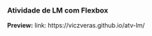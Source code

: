 <h3> Atividade de LM com Flexbox</h3>
<strong>Preview:</strong>
link: https://viczveras.github.io/atv-lm/

